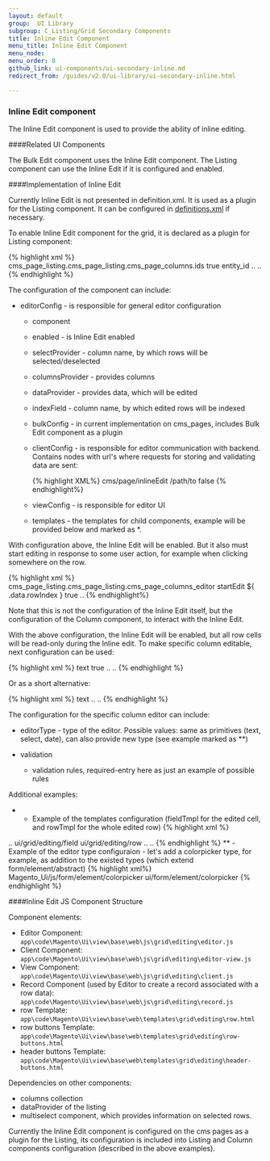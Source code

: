 ```yaml
---
layout: default
group:  UI Library
subgroup: C_Listing/Grid Secondary Components
title: Inline Edit Component
menu_title: Inline Edit Component
menu_node:
menu_order: 8
github_link: ui-components/ui-secondary-inline.md
redirect_from: /guides/v2.0/ui-library/ui-secondary-inline.html

---
```


<h3 id="inlineedit">Inline Edit component</h3>

The Inline Edit component is used to provide the ability of inline editing. 

####Related UI Components

The Bulk Edit component uses the Inline Edit component.
The Listing component can use the Inline Edit if it is configured and enabled.

####Implementation of Inline Edit

Currently Inline Edit is not presented in definition.xml. It is used as a plugin for the Listing component. It can be configured in <a href="{{ site.gdeurl21 }}ui-library/ui-definition.html">definitions.xml</a> if necessary.

To enable Inline Edit component for the grid, it is declared as a plugin for Listing component:

{% highlight xml %}
<columns name="cms_page_columns">
    <argument name="data" xsi:type="array">
        <item name="config" xsi:type="array">
            <item name="editorConfig" xsi:type="array">
                <item name="selectProvider" xsi:type="string">cms_page_listing.cms_page_listing.cms_page_columns.ids</item>
                <item name="enabled" xsi:type="boolean">true</item>
                <item name="indexField" xsi:type="string">entity_id</item>
            </item>
            ..
        </item>
    </argument>
..
</columns>
{% endhighlight %}

The configuration of the component can include:

* editorConfig - is responsible for general editor configuration

  * component
    
  * enabled - is Inline Edit enabled
    
  * selectProvider - column name, by which rows will be selected/deselected
    
  * columnsProvider - provides columns
    
  * dataProvider - provides data, which will be edited
    
  * indexField - column name, by which edited rows will be indexed
    
  * bulkConfig - in current implementation on cms_pages, includes Bulk Edit component as a plugin
    
  * clientConfig - is responsible for editor communication with backend. Contains nodes with url's where requests for storing and validating data are sent:

    {% highlight XML%}
    <item name="clientConfig" xsi:type="array">
        <item name="saveUrl" xsi:type="string">cms/page/inlineEdit</item>
        <item name="validateUrl" xsi:type="string">/path/to</item>
        <item name="validateBeforeSave" xsi:type="boolean">false</item>
    </item>
    {% endhighlight%}

    
  * viewConfig - is responsible for editor UI
    
  * templates - the templates for child components, example will be provided below and marked as *.
   
With configuration above, the Inline Edit will be enabled. But it also must start editing in response to some user action, for example when clicking somewhere on the row.

{% highlight xml %}
<columns name="cms_page_columns">
    <argument name="data" xsi:type="array">
        <item name="config" xsi:type="array">
            <item name="childDefaults" xsi:type="array">
                <item name="fieldAction" xsi:type="array">
                    <item name="provider" xsi:type="string">cms_page_listing.cms_page_listing.cms_page_columns_editor</item>
                        <item name="target" xsi:type="string">startEdit</item>
                        <item name="params" xsi:type="array">
                            <item name="0" xsi:type="string">${ $.$data.rowIndex }</item>
                            <item name="1" xsi:type="boolean">true</item>
                        </item>
                    </item>
                </item>
                ..
            </item>
        </item>
    </argument>
</column>
{% endhighlight%}

Note that this is not the configuration of the Inline Edit itself, but the configuration of the Column component, to interact with the Inline Edit.

With the above configuration, the Inline Edit will be enabled, but all row cells will be read-only during the Inline edit. To make specific column editable, next configuration can be used:

{% highlight xml %}
<column name="name">
    <argument name="data" xsi:type="array">
        <item name="config" xsi:type="array">
            <item name="editor" xsi:type="array">
                <item name="editorType" xsi:type="string">text</item>
                <item name="validation" xsi:type="array">
                    <item name="required-entry" xsi:type="boolean">true</item>
                </item>
            </item>
            ..
        </item>
    ..
    </argument>
</column>
{% endhighlight %}

Or as a short alternative:

{% highlight xml %}
<column name="name">
    <argument name="data" xsi:type="array">
        <item name="config" xsi:type="array">
            <item name="editor" xsi:type="string">text</item>
            ..
        </item>
        ..
    </argument>
</column>
{% endhighlight %}

The configuration for the specific column editor can include:

* editorType - type of the editor. Possible values: same as primitives (text, select, date), can also provide new type (see example marked as **)

* validation

  * validation rules, required-entry here as just an example of possible rules

Additional examples:
 * - Example of the templates configuration (fieldTmpl for the edited cell, and rowTmpl for the whole edited row)
{% highlight xml %}
<columns name="cms_page_columns">
    <argument name="data" xsi:type="array">
        <item name="config" xsi:type="array">
            <item name="editorConfig" xsi:type="array">
                ..
                <item name="templates" xsi:type="array">
                    <item name="record" xsi:type="array">
                        <item name="fieldTmpl" xsi:type="string">ui/grid/editing/field</item>
                        <item name="rowTmpl" xsi:type="string">ui/grid/editing/row</item>
                    </item>
                </item>
            </item>
            ..
        </item>
    </argument>
..
</columns>
{% endhighlight %}
 ** - Example of the editor type configuraion - let's add a colorpicker type, for example, as addition to the existed types (which extend form/element/abstract)
{% highlight xml%}
<item name="editor" xsi:type="array">
    <item name="component" xsi:type="string">Magento_Ui/js/form/element/colorpicker</item>
    <item name="template" xsi:type="string">ui/form/element/colorpicker</item>
</item>
{% endhighlight %}
 
####Inline Edit JS Component Structure

Component elements:

* Editor Component: `app\code\Magento\Ui\view\base\web\js\grid\editing\editor.js`
* Client Component: `app\code\Magento\Ui\view\base\web\js\grid\editing\editor-view.js`
* View Component: `app\code\Magento\Ui\view\base\web\js\grid\editing\client.js`
* Record Component (used by Editor to create a record associated with a row data): `app\code\Magento\Ui\view\base\web\js\grid\editing\record.js`
* row Template: `app\code\Magento\Ui\view\base\web\templates\grid\editing\row.html`
* row buttons Template: `app\code\Magento\Ui\view\base\web\templates\grid\editing\row-buttons.html`
* header buttons Template: `app\code\Magento\Ui\view\base\web\templates\grid\editing\header-buttons.html`

Dependencies on other components:

* columns collection
* dataProvider of the listing
* multiselect component, which provides information on selected rows.

Currently the Inline Edit component is configured on the cms pages as a plugin for the Listing, its configuration is included into Listing and Column components configuration (described in the above examples).